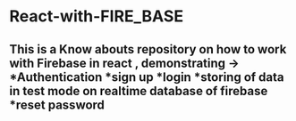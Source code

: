 # React-with-FIRE_BASE
This is a Know abouts repository on how to work with Firebase in react , demonstrating -> 
*Authentication 
*sign up 
*login 
*storing of data in test mode on realtime database of firebase 
*reset password 
---------------------------------------------------------------------------------------------------------------------------------------------------------------------------------------------------
